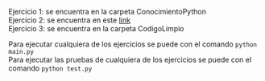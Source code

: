 Ejercicio 1: se encuentra en la carpeta ConocimientoPython\
Ejercicio 2: se encuentra en este [link](https://docs.google.com/document/d/1gP-CcIfH_j_KZn3aCQoTI1kPUJjVljeQJl_nROstaWQ/edit?usp=sharing)\
Ejercicio 3: se encuentra en la carpeta CodigoLimpio

Para ejecutar cualquiera de los ejercicios se puede con el comando ```python main.py```\
Para ejecutar las pruebas de cualquiera de los ejercicios se puede con el comando ```python test.py```
